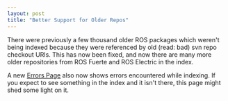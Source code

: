 ```yaml
---
layout: post
title: "Better Support for Older Repos"
---
```


There were previously a few thousand older ROS packages which weren't being
indexed because they were referenced by old (read: bad) svn repo checkout URIs.
This has now been fixed, and now there are many more older repositories from
ROS Fuerte and ROS Electric in the index.

A new [Errors Page](/stats/errors/) also now shows errors encountered while
indexing. If you expect to see something in the index and it isn't there, this
page might shed some light on it.
